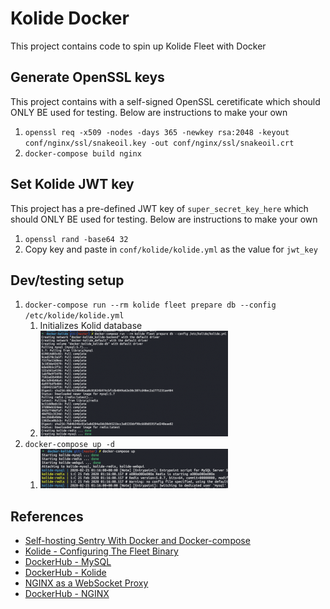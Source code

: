 # Kolide Docker

This project contains code to spin up Kolide Fleet with Docker

## Generate OpenSSL keys
This project contains with a self-signed OpenSSL ceretificate which should ONLY BE used for testing. Below are instructions to make your own
1. `openssl req -x509 -nodes -days 365 -newkey rsa:2048 -keyout conf/nginx/ssl/snakeoil.key -out conf/nginx/ssl/snakeoil.crt`
1. `docker-compose build nginx`

## Set Kolide JWT key
This project has a pre-defined JWT key of `super_secret_key_here` which should ONLY BE used for testing. Below are instructions to make your own
1. `openssl rand -base64 32`
1. Copy key and paste in `conf/kolide/kolide.yml` as the value for `jwt_key`

## Dev/testing setup
1. `docker-compose run --rm kolide fleet prepare db --config /etc/kolide/kolide.yml`
    1. Initializes Kolid database
    1. ![Kolide init database](.img/kolide-init.png)
1. `docker-compose up -d`
    1. ![Kolide docker-compose up](.img/kolide-docker-up.png)

## References
* [Self-hosting Sentry With Docker and Docker-compose](https://mikedombrowski.com/2018/03/self-hosting-sentry-with-docker-and-docker-compose/)
* [Kolide - Configuring The Fleet Binary](https://github.com/kolide/fleet/blob/master/docs/infrastructure/configuring-the-fleet-binary.md)
* [DockerHub - MySQL](https://hub.docker.com/_/mysql?tab=description)
* [DockerHub - Kolide](https://hub.docker.com/r/kolide/fleet)
* [NGINX as a WebSocket Proxy](https://www.nginx.com/blog/websocket-nginx/)
* [DockerHub - NGINX](https://hub.docker.com/_/nginx?tab=tags)